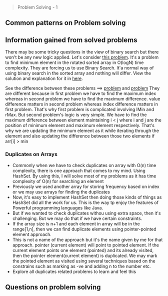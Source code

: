 > Problem Solving - 1

## Common patterns on Problem solving

## Information gained from solved problems

  There may be some tricky questions in the view of binary search but there won't be any new logic applied. Let's
  consider [this problem](https://leetcode.com/problems/find-minimum-in-rotated-sorted-array/description/).
  It's a problem to find minimum element in the rotated sorted array in O(logN) time complexity.
  They are forcing us to use Binary Search. It'a normal way of using binary search in the sorted array and nothing will differ.
  View the solution and explanation for it in [here](https://github.com/Danusshkumar/LeetCode-problems/blob/main/minimumElementInO(logn).java).

  See the difference between these problems ==> [problem](https://practice.geeksforgeeks.org/problems/maximum-index-1587115620/1) and [problem](https://leetcode.com/problems/maximum-difference-between-increasing-elements/description/)
   They are different because in first problem we have to find the maximum index whereas in second problem we have to find the maximum difference.
  value difference matters in second problem whereas index difference matters in first problem. That's why first problem is complicated involving lMin and
  rMax. 
  But second problem's logic is very simple. We have to find the maximum difference between element maintaining i < j where i and j are the position of minimum element and maximum element respectively. That's why we are updating the minimum element as it while iterating through the element and also updating the difference between those two elements if arr[i] > min

### Duplicates on Arrays

- Commonly when we have to check duplicates on array with O(n) time complexity, there is one approach that comes to my mind. Using HashSet. By using this, I will solve most of my problems as it has time complexity of O(n) for searching an element
- Previously we used another array for storing frequency based on index or we may use arrays for finding the duplicates
- Now, it's easy to implement HashSet then doing those kinds of things as HashSet did all the work for us. This is the way tp enjoy the features of Powerful programming languages
 like Java.
- But if we wanted to check duplicates withou using extra space, then it's challenging. But we may do that if we have certain constraints. 
- If the array size is n+1 and each element in array will be in the range[1,n], then we can find duplicate elements using pointer-pointed element approach. 
- This is not a name of the approach but it's the name given by me for that approach. pointer (current element) will point to pointed element. If the current element points one element (pointed) and its already visited, then the pointer element(current element) is duplicated. We may mark the pointed element as visited using several techniques based on the constrains such as marking as -ve and adding n to the number etc.
- Explore all duplicates related problems to learn and feel this

## Questions on problem solving
